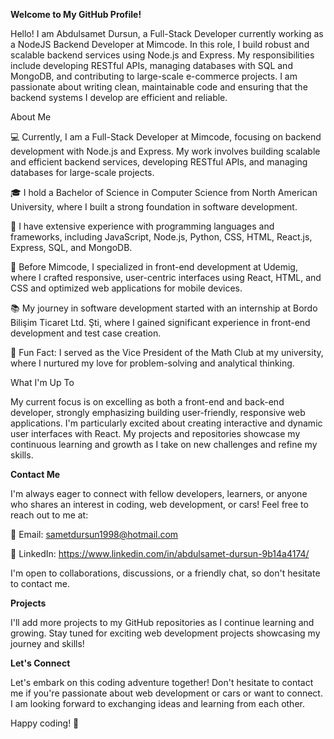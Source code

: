 **Welcome to My GitHub Profile!**

Hello! I am Abdulsamet Dursun, a Full-Stack Developer currently working as a NodeJS Backend Developer at Mimcode. In this role, I build robust and scalable backend services using Node.js and Express. My responsibilities include developing RESTful APIs, managing databases with SQL and MongoDB, and contributing to large-scale e-commerce projects. I am passionate about writing clean, maintainable code and ensuring that the backend systems I develop are efficient and reliable.

About Me

💻 Currently, I am a Full-Stack Developer at Mimcode, focusing on backend development with Node.js and Express. My work involves building scalable and efficient backend services, developing RESTful APIs, and managing databases for large-scale projects.

🎓 I hold a Bachelor of Science in Computer Science from North American University, where I built a strong foundation in software development.

🌱 I have extensive experience with programming languages and frameworks, including JavaScript, Node.js, Python, CSS, HTML, React.js, Express, SQL, and MongoDB.

🚀 Before Mimcode, I specialized in front-end development at Udemig, where I crafted responsive, user-centric interfaces using React, HTML, and CSS and optimized web applications for mobile devices.

📚 My journey in software development started with an internship at Bordo Bilişim Ticaret Ltd. Şti, where I gained significant experience in front-end development and test case creation.

🔢 Fun Fact: I served as the Vice President of the Math Club at my university, where I nurtured my love for problem-solving and analytical thinking.

What I'm Up To

My current focus is on excelling as both a front-end and back-end developer, strongly emphasizing building user-friendly, responsive web applications. I'm particularly excited about creating interactive and dynamic user interfaces with React. My projects and repositories showcase my continuous learning and growth as I take on new challenges and refine my skills.

**Contact Me**

I'm always eager to connect with fellow developers, learners, or anyone who shares an interest in coding, web development, or cars! Feel free to reach out to me at:

📧 Email: sametdursun1998@hotmail.com

💼 LinkedIn: https://www.linkedin.com/in/abdulsamet-dursun-9b14a4174/

I'm open to collaborations, discussions, or a friendly chat, so don't hesitate to contact me.

**Projects**

I'll add more projects to my GitHub repositories as I continue learning and growing. Stay tuned for exciting web development projects showcasing my journey and skills!

**Let's Connect**

Let's embark on this coding adventure together! Don't hesitate to contact me if you're passionate about web development or cars or want to connect. I am looking forward to exchanging ideas and learning from each other.

Happy coding! 🚀
